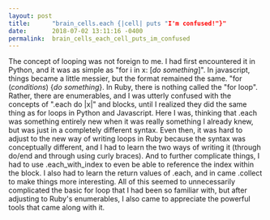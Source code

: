 ```yaml
---
layout: post
title:      "brain_cells.each {|cell| puts "I'm confused!"}"
date:       2018-07-02 13:11:16 -0400
permalink:  brain_cells_each_cell_puts_im_confused
---
```



						 



The concept of looping was not foreign to me. I had first encountered it in Python, and it was as simple as 
"for i in x: [*do something*]". In javascript, things became a little messier, but the format remained the same. 
"for (*conditions*) {*do something*}. In Ruby, there is nothing called the "for loop". Rather, there are enumerables, and I was utterly confused with the concepts of ".each do |x|" and blocks, until I realized they did the same thing as for loops in Python and Javascript. Here I was, thinking that .each was something entirely new when it was really something I already knew, but was just in a completely different syntax. Even then, it was hard to adjust to the new way of writing loops in Ruby because the syntax was conceptually different, and I had to learn the two ways of writing it (through do/end and through using curly braces). And to further complicate things, I had to use .each_with_index to even be able to reference the index within the block. I also had to learn the return values of .each, and in came .collect to make things more interesting. All of this seemed to unnecessarily complicated the basic for loop that I had been so familiar with, but after adjusting to Ruby's enumerables, I also came to appreciate the powerful tools that came along with it.  

